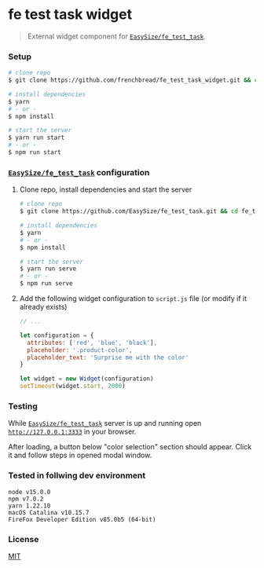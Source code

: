 # fe test task widget

> External widget component for [`EasySize/fe_test_task`](https://github.com/EasySize/fe_test_task).

### Setup

```bash
# clone repo
$ git clone https://github.com/frenchbread/fe_test_task_widget.git && cd fe_test_task_widget

# install dependencies
$ yarn
# - or -
$ npm install

# start the server
$ yarn run start
# - or -
$ npm run start
```

### [`EasySize/fe_test_task`](https://github.com/EasySize) configuration

1. Clone repo, install dependencies and start the server

    ```bash
    # clone repo
    $ git clone https://github.com/EasySize/fe_test_task.git && cd fe_test_task

    # install dependencies
    $ yarn
    # - or -
    $ npm install

    # start the server
    $ yarn run serve
    # - or -
    $ npm run serve
    ```

2. Add the following widget configuration to `script.js` file (or modify if it already exists)

    ```js
    // ...

    let configuration = {
      attributes: ['red', 'blue', 'black'],
      placeholder: '.product-color',
      placeholder_text: 'Surprise me with the color'
    }

    let widget = new Widget(configuration)
    setTimeout(widget.start, 2000)
    ```

### Testing

While [`EasySize/fe_test_task`](https://github.com/EasySize) server is up and running open [`http://127.0.0.1:3333`](`http://127.0.0.1:3333`) in your browser.

After loading, a button below "color selection" section should appear. Click it and follow steps in opened modal window.

### Tested in follwing dev environment

```
node v15.0.0
npm v7.0.2
yarn 1.22.10
macOS Catalina v10.15.7
FireFox Developer Edition v85.0b5 (64-bit)
```

### License

[MIT](https://github.com/frenchbread/fe_test_task_widget/blob/main/LICENSE)
